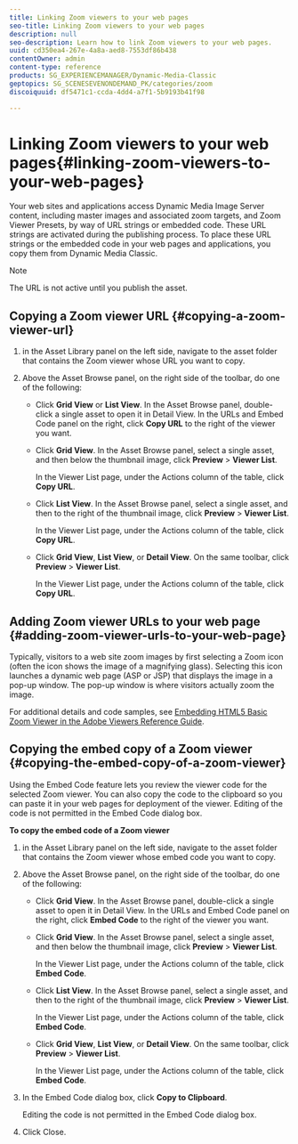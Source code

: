 ```yaml
---
title: Linking Zoom viewers to your web pages
seo-title: Linking Zoom viewers to your web pages
description: null
seo-description: Learn how to link Zoom viewers to your web pages.
uuid: cd350ea4-267e-4a8a-aed8-7553df86b438
contentOwner: admin
content-type: reference
products: SG_EXPERIENCEMANAGER/Dynamic-Media-Classic
geptopics: SG_SCENESEVENONDEMAND_PK/categories/zoom
discoiquuid: df5471c1-ccda-4dd4-a7f1-5b9193b41f98

---
```


# Linking Zoom viewers to your web pages{#linking-zoom-viewers-to-your-web-pages}

Your web sites and applications access Dynamic Media Image Server content, including master images and associated zoom targets, and Zoom Viewer Presets, by way of URL strings or embedded code. These URL strings are activated during the publishing process. To place these URL strings or the embedded code in your web pages and applications, you copy them from Dynamic Media Classic.

>[!NOTE]
>
>The URL is not active until you publish the asset.

## Copying a Zoom viewer URL {#copying-a-zoom-viewer-url}

1. in the Asset Library panel on the left side, navigate to the asset folder that contains the Zoom viewer whose URL you want to copy.
1. Above the Asset Browse panel, on the right side of the toolbar, do one of the following:

    * Click **Grid View** or **List View**. In the Asset Browse panel, double-click a single asset to open it in Detail View. In the URLs and Embed Code panel on the right, click **Copy URL** to the right of the viewer you want.
    * Click **Grid View**. In the Asset Browse panel, select a single asset, and then below the thumbnail image, click **Preview** > **Viewer List**.

      In the Viewer List page, under the Actions column of the table, click **Copy URL**.
    
    * Click **List View**. In the Asset Browse panel, select a single asset, and then to the right of the thumbnail image, click **Preview** > **Viewer List**.

      In the Viewer List page, under the Actions column of the table, click **Copy URL**.
    
    * Click **Grid View**, **List View**, or **Detail View**. On the same toolbar, click **Preview** > **Viewer List**.

      In the Viewer List page, under the Actions column of the table, click **Copy URL**.

## Adding Zoom viewer URLs to your web page {#adding-zoom-viewer-urls-to-your-web-page}

Typically, visitors to a web site zoom images by first selecting a Zoom icon (often the icon shows the image of a magnifying glass). Selecting this icon launches a dynamic web page (ASP or JSP) that displays the image in a pop-up window. The pop-up window is where visitors actually zoom the image.

For additional details and code samples, see [Embedding HTML5 Basic Zoom Viewer in the Adobe Viewers Reference Guide](https://docs.adobe.com/content/help/en/dynamic-media-developer-resources/library/viewers-aem-assets-dmc/basic-zoom/c-html5-20-basic-zoom-viewer-about.html).

## Copying the embed copy of a Zoom viewer {#copying-the-embed-copy-of-a-zoom-viewer}

Using the Embed Code feature lets you review the viewer code for the selected Zoom viewer. You can also copy the code to the clipboard so you can paste it in your web pages for deployment of the viewer. Editing of the code is not permitted in the Embed Code dialog box.

**To copy the embed code of a Zoom viewer**

1. in the Asset Library panel on the left side, navigate to the asset folder that contains the Zoom viewer whose embed code you want to copy.
1. Above the Asset Browse panel, on the right side of the toolbar, do one of the following:

    * Click **Grid View**. In the Asset Browse panel, double-click a single asset to open it in Detail View. In the URLs and Embed Code panel on the right, click **Embed Code** to the right of the viewer you want.
    * Click **Grid View**. In the Asset Browse panel, select a single asset, and then below the thumbnail image, click **Preview** > **Viewer List**.

      In the Viewer List page, under the Actions column of the table, click **Embed Code**.
    
    * Click **List View**. In the Asset Browse panel, select a single asset, and then to the right of the thumbnail image, click **Preview** > **Viewer List**.

      In the Viewer List page, under the Actions column of the table, click **Embed Code**.
    
    * Click **Grid View**, **List View**, or **Detail View**. On the same toolbar, click **Preview** > **Viewer List**.

      In the Viewer List page, under the Actions column of the table, click **Embed Code**.

1. In the Embed Code dialog box, click **Copy to Clipboard**.

   Editing the code is not permitted in the Embed Code dialog box.

1. Click Close.

